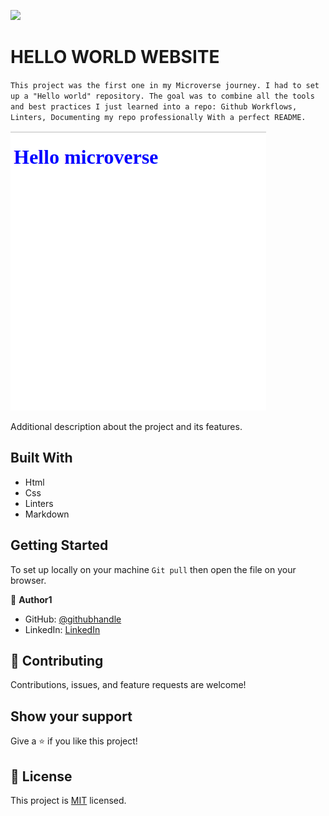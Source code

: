 ![](https://img.shields.io/badge/Microverse-blueviolet)

# HELLO WORLD WEBSITE

`This project was the first one in my Microverse journey. I had to set up a "Hello world" repository. The goal was to combine all the tools and best practices I just learned into a repo: Github Workflows, Linters, Documenting my repo professionally With a perfect README.`

![screenshot](images/screen-16.png)

Additional description about the project and its features.

## Built With

- Html
- Css
- Linters
- Markdown


## Getting Started

To set up locally on your machine `Git pull` then open the file on your browser.

👤 **Author1**

- GitHub: [@githubhandle](https://github.com/gabrielcoder247)
- LinkedIn: [LinkedIn](https://www.linkedin.com/in/gabriel-nwachukwu-209613173/)



## 🤝 Contributing

Contributions, issues, and feature requests are welcome!


## Show your support

Give a ⭐️ if you like this project!


## 📝 License

This project is [MIT](./MIT.md) licensed.
